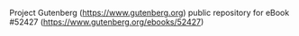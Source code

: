 Project Gutenberg (https://www.gutenberg.org) public repository for
eBook #52427 (https://www.gutenberg.org/ebooks/52427)
